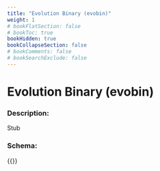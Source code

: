 ```yaml
---
title: "Evolution Binary (evobin)"
weight: 1
# bookFlatSection: false
# bookToc: true
bookHidden: true
bookCollapseSection: false
# bookComments: false
# bookSearchExclude: false
---
```

# Evolution Binary (evobin)

### Description:

Stub

### Schema:

{{<github repo="pkZukan/PokeDocs" file="/LA/Flatbuffers/PokemonLib/evobin.fbs" lang="ts">}}
